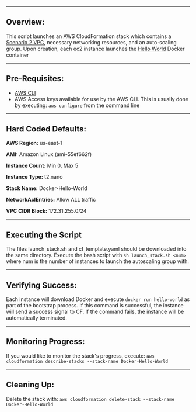 ---------
Overview:
---------

This script launches an AWS CloudFormation stack which contains a [Scenario 2 VPC](https://docs.aws.amazon.com/AmazonVPC/latest/UserGuide/VPC_Scenario2.html),
necessary networking resources, and an auto-scaling group. Upon creation, each ec2 instance launches the [Hello World](https://hub.docker.com/_/hello-world/) Docker container

---------------
Pre-Requisites:
---------------

- [AWS CLI](https://aws.amazon.com/cli/)
- AWS Access keys available for use by the AWS CLI.  This is usually done by executing: `aws configure` from the command line

--------------------
Hard Coded Defaults:
--------------------

**AWS Region:** us-east-1

**AMI:** Amazon Linux (ami-55ef662f)

**Instance Count:** Min 0, Max 5

**Instance Type:** t2.nano

**Stack Name:** Docker-Hello-World

**NetworkAclEntries:** Allow ALL traffic

**VPC CIDR Block:** 172.31.255.0/24


--------------------
Executing the Script
--------------------

The files launch_stack.sh and cf_template.yaml should be downloaded into the same directory.  Execute the bash script with `sh launch_stack.sh <num>` where num is the number of instances to launch the autoscaling group with.

------------------
Verifying Success:
------------------

Each instance will download Docker and execute `docker run hello-world` as part of the bootstrap process.  If this command is successful, the instance will send a success signal to CF.  If the command fails, the instance will be automatically terminated.

--------------------
Monitoring Progress:
--------------------

If you would like to monitor the stack's progress, execute: `aws cloudformation describe-stacks --stack-name Docker-Hello-World`

------------
Cleaning Up:
------------

Delete the stack with: `aws cloudformation delete-stack --stack-name Docker-Hello-World`